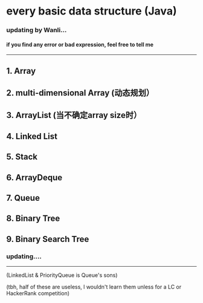 # every basic data structure (Java) #
### updating by Wanli...
#### if you find any error or bad expression, feel free to tell me ####
---------

## 1. Array
## 2. multi-dimensional Array (动态规划）
## 3. ArrayList (当不确定array size时）
## 4. Linked List
## 5. Stack
## 6. ArrayDeque
## 7. Queue
## 8. Binary Tree
## 9. Binary Search Tree
### updating....
---
(LinkedList & PriorityQueue is Queue's sons)

(tbh, half of these are useless, l wouldn't learn them unless for a LC or HackerRank competition)
